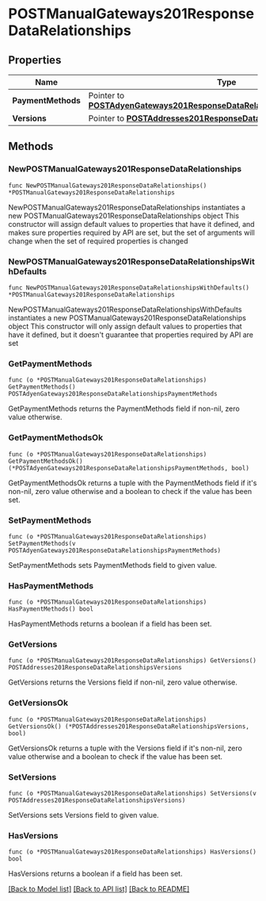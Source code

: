 # POSTManualGateways201ResponseDataRelationships

## Properties

Name | Type | Description | Notes
------------ | ------------- | ------------- | -------------
**PaymentMethods** | Pointer to [**POSTAdyenGateways201ResponseDataRelationshipsPaymentMethods**](POSTAdyenGateways201ResponseDataRelationshipsPaymentMethods.md) |  | [optional] 
**Versions** | Pointer to [**POSTAddresses201ResponseDataRelationshipsVersions**](POSTAddresses201ResponseDataRelationshipsVersions.md) |  | [optional] 

## Methods

### NewPOSTManualGateways201ResponseDataRelationships

`func NewPOSTManualGateways201ResponseDataRelationships() *POSTManualGateways201ResponseDataRelationships`

NewPOSTManualGateways201ResponseDataRelationships instantiates a new POSTManualGateways201ResponseDataRelationships object
This constructor will assign default values to properties that have it defined,
and makes sure properties required by API are set, but the set of arguments
will change when the set of required properties is changed

### NewPOSTManualGateways201ResponseDataRelationshipsWithDefaults

`func NewPOSTManualGateways201ResponseDataRelationshipsWithDefaults() *POSTManualGateways201ResponseDataRelationships`

NewPOSTManualGateways201ResponseDataRelationshipsWithDefaults instantiates a new POSTManualGateways201ResponseDataRelationships object
This constructor will only assign default values to properties that have it defined,
but it doesn't guarantee that properties required by API are set

### GetPaymentMethods

`func (o *POSTManualGateways201ResponseDataRelationships) GetPaymentMethods() POSTAdyenGateways201ResponseDataRelationshipsPaymentMethods`

GetPaymentMethods returns the PaymentMethods field if non-nil, zero value otherwise.

### GetPaymentMethodsOk

`func (o *POSTManualGateways201ResponseDataRelationships) GetPaymentMethodsOk() (*POSTAdyenGateways201ResponseDataRelationshipsPaymentMethods, bool)`

GetPaymentMethodsOk returns a tuple with the PaymentMethods field if it's non-nil, zero value otherwise
and a boolean to check if the value has been set.

### SetPaymentMethods

`func (o *POSTManualGateways201ResponseDataRelationships) SetPaymentMethods(v POSTAdyenGateways201ResponseDataRelationshipsPaymentMethods)`

SetPaymentMethods sets PaymentMethods field to given value.

### HasPaymentMethods

`func (o *POSTManualGateways201ResponseDataRelationships) HasPaymentMethods() bool`

HasPaymentMethods returns a boolean if a field has been set.

### GetVersions

`func (o *POSTManualGateways201ResponseDataRelationships) GetVersions() POSTAddresses201ResponseDataRelationshipsVersions`

GetVersions returns the Versions field if non-nil, zero value otherwise.

### GetVersionsOk

`func (o *POSTManualGateways201ResponseDataRelationships) GetVersionsOk() (*POSTAddresses201ResponseDataRelationshipsVersions, bool)`

GetVersionsOk returns a tuple with the Versions field if it's non-nil, zero value otherwise
and a boolean to check if the value has been set.

### SetVersions

`func (o *POSTManualGateways201ResponseDataRelationships) SetVersions(v POSTAddresses201ResponseDataRelationshipsVersions)`

SetVersions sets Versions field to given value.

### HasVersions

`func (o *POSTManualGateways201ResponseDataRelationships) HasVersions() bool`

HasVersions returns a boolean if a field has been set.


[[Back to Model list]](../README.md#documentation-for-models) [[Back to API list]](../README.md#documentation-for-api-endpoints) [[Back to README]](../README.md)



